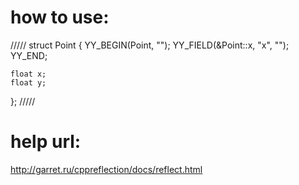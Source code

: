 
# how to use:

/////
struct Point
{
    YY_BEGIN(Point, "");
    YY_FIELD(&Point::x, "x", "");
    YY_END;

    float x;
    float y;
};
/////


# help url:
http://garret.ru/cppreflection/docs/reflect.html